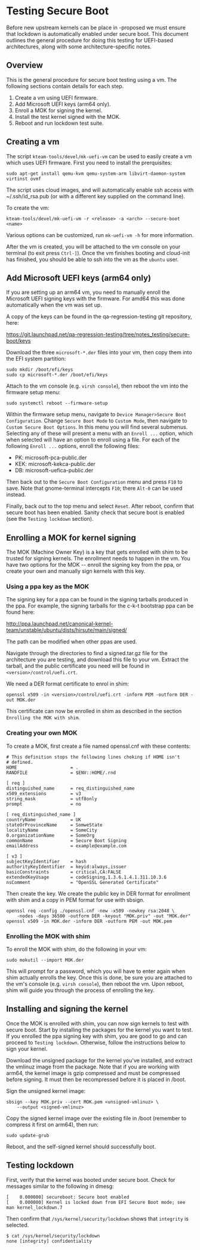 #                         Testing Secure Boot

Before new upstream kernels can be place in -proposed we must ensure that
lockdown is automatically enabled under secure boot. This document outlines the
general procedure for doing this testing for UEFI-based architectures, along
with some architecture-specific notes.

## Overview

This is the general procedure for secure boot testing using a vm. The following
sections contain details for each step.

 1. Create a vm using UEFI firmware.
 2. Add Microsoft UEFI keys (arm64 only).
 2. Enroll a MOK for signing the kernel.
 3. Install the test kernel signed with the MOK.
 4. Reboot and run lockdown test suite.

## Creating a vm

The script `kteam-tools/devel/mk-uefi-vm` can be used to easily create a vm
which uses UEFI firmware. First you need to install the prerquisites:

```
sudo apt-get install qemu-kvm qemu-system-arm libvirt-daemon-system virtinst ovmf
```

The script uses cloud images, and will automatically enable ssh access with
~/.ssh/id_rsa.pub (or with a different key supplied on the command line).

To create the vm:

```
kteam-tools/devel/mk-uefi-vm -r <release> -a <arch> --secure-boot <name>
```

Various options can be customized, run `mk-uefi-vm -h` for more information.

After the vm is created, you will be attached to the vm console on your terminal
(to exit press `Ctrl-]`). Once the vm finishes booting and cloud-init has
finished, you should be able to ssh into the vm as the `ubuntu` user.

## Add Microsoft UEFI keys (arm64 only)

If you are setting up an arm64 vm, you need to manually enroll the Microsoft
UEFI signing keys with the firmware. For amd64 this was done automatically when
the vm was set up.

A copy of the keys can be found in the qa-regression-testing git repository,
here:

https://git.launchpad.net/qa-regression-testing/tree/notes_testing/secure-boot/keys

Download the three `microsoft-*.der` files into your vm, then copy them into the
EFI system partition:

```
sudo mkdir /boot/efi/keys
sudo cp microsoft-*.der /boot/efi/keys
```

Attach to the vm console (e.g. `virsh console`), then reboot the vm into the
firmware setup menu:

```
sudo systemctl reboot --firmware-setup
```

Within the firmware setup menu, navigate to `Device Manager>Secure Boot
Configuration`. Change `Secure Boot Mode` to `Custom Mode`, then navigate to
`Custom Secure Boot Options`. In this menu you will find several submenus.
Selecting any of these will present a menu with an `Enroll ...` option, which
when selected will have an option to enroll using a file. For each of the
following `Enroll ...` options, enroll the following files:

 - PK: microsoft-pca-public.der
 - KEK: microsoft-kekca-public.der
 - DB: microsoft-uefica-public.der

Then back out to the `Secure Boot Configuration` menu and press `F10` to save.
Note that gnome-terminal intercepts `F10`; there `Alt-0` can be used instead.

Finally, back out to the top menu and select `Reset`. After reboot, confirm that
secure boot has been enabled. Sanity check that secure boot is enabled (see the
`Testing lockdown` section).

## Enrolling a MOK for kernel signing

The MOK (Machine Owner Key) is a key that gets enrolled with shim to be trusted
for signing kernels. The enrollment needs to happen in the vm. You have two
options for the MOK -- enroll the signing key from the ppa, or create your own
and manually sign kernels with this key.

### Using a ppa key as the MOK

The signing key for a ppa can be found in the signing tarballs produced in the
ppa. For example, the signing tarballs for the c-k-t bootstrap ppa can be found
here:

http://ppa.launchpad.net/canonical-kernel-team/unstable/ubuntu/dists/hirsute/main/signed/

The path can be modified when other ppas are used.

Navigate through the directories to find a signed.tar.gz file for the
architecture you are testing, and download this file to your vm. Extract the
tarball, and the public certificate you need will be found in
`<version>/control/uefi.crt`.

We need a DER format certificate to enrol in shim:

```
openssl x509 -in <version>/control/uefi.crt -inform PEM -outform DER -out MOK.der
```

This certificate can now be enrolled in shim as described in the section
`Enrolling the MOK with shim`.

### Creating your own MOK

To create a MOK, first create a file named openssl.cnf with these contents:

```
# This definition stops the following lines choking if HOME isn't
# defined.
HOME                    = .
RANDFILE                = $ENV::HOME/.rnd

[ req ]
distinguished_name      = req_distinguished_name
x509_extensions         = v3
string_mask             = utf8only
prompt                  = no

[ req_distinguished_name ]
countryName             = UK
stateOrProvinceName     = SomweState
localityName            = SomeCity
0.organizationName      = SomeOrg
commonName              = Secure Boot Signing
emailAddress            = example@example.com

[ v3 ]
subjectKeyIdentifier    = hash
authorityKeyIdentifier  = keyid:always,issuer
basicConstraints        = critical,CA:FALSE
extendedKeyUsage        = codeSigning,1.3.6.1.4.1.311.10.3.6
nsComment               = "OpenSSL Generated Certificate"
```

Then create the key. We create the public key in DER format for enrollment with
shim and a copy in PEM format for use with sbsign.

```
openssl req -config ./openssl.cnf -new -x509 -newkey rsa:2048 \
    -nodes -days 36500 -outform DER -keyout "MOK.priv" -out "MOK.der"
openssl x509 -in MOK.der -inform DER -outform PEM -out MOK.pem
```

### Enrolling the MOK with shim

To enroll the MOK with shim, do the following in your vm:

```
sudo mokutil --import MOK.der
```

This will prompt for a password, which you will have to enter again when shim
actually enrolls the key. Once this is done, be sure you are attached to the
vm's console (e.g. `virsh console`), then reboot the vm. Upon reboot, shim will
guide you through the process of enrolling the key.

## Installing and signing the kernel

Once the MOK is enrolled with shim, you can now sign kernels to test with secure
boot. Start by installing the packages for the kernel you want to test. If you
enrolled the ppa signing key with shim, you are good to go and can proceed to
`Testing lockdown`. Otherwise, follow the instructions below to sign your
kernel.

Download the unsigned package for the kernel you've installed, and extract the
vmlinuz image from the package. Note that if you are working with arm64, the
kernel image is gzip compressed and must be compressed before signing. It must
then be recompressed before it is placed in /boot.

Sign the unsigned kernel image:

```
sbsign --key MOK.priv --cert MOK.pem <unsigned-vmlinuz> \
    --output <signed-vmlinuz>
```

Copy the signed kernel image over the existing file in /boot (remember to
compress it first on arm64), then run:

```
sudo update-grub
```

Reboot, and the self-signed kernel should successfully boot.

## Testing lockdown

First, verify that the kernel was booted under secure boot. Check for messages
similar to the following in dmesg:

```
[    0.000000] secureboot: Secure boot enabled
[    0.000000] Kernel is locked down from EFI Secure Boot mode; see man kernel_lockdown.7
```

Then confirm that `/sys/kernel/security/lockdown` shows that `integrity` is
selected.

```
$ cat /sys/kernel/security/lockdown
none [integrity] confidentiality
```
